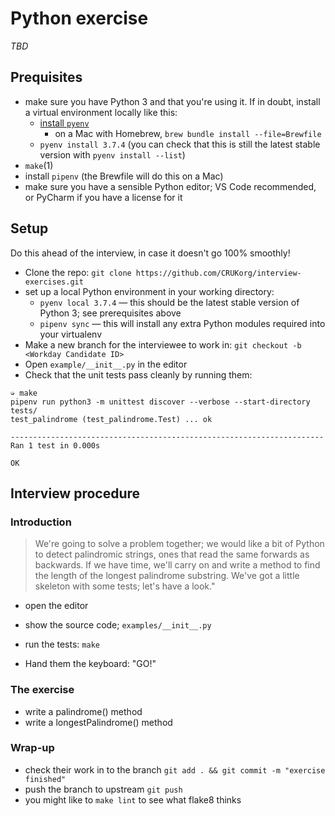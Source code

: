 # Python exercise

_TBD_

## Prequisites

* make sure you have Python 3 and that you're using it. If in doubt, install a virtual environment locally like this:
  * [install `pyenv`](https://github.com/pyenv/pyenv#installation)
    * on a Mac with Homebrew, `brew bundle install --file=Brewfile`
  * `pyenv install 3.7.4` (you can check that this is still the latest stable version  with `pyenv install --list`)
* `make`(1)
* install `pipenv` (the Brewfile will do this on a Mac)
* make sure you have a sensible Python editor; VS Code recommended, or PyCharm if you have a license for it

## Setup

Do this ahead of the interview, in case it doesn't go 100% smoothly!

* Clone the repo: `git clone https://github.com/CRUKorg/interview-exercises.git`
* set up a local Python environment in your working directory:
  * `pyenv local 3.7.4` — this should be the latest stable version of Python 3; see prerequisites above
  * `pipenv sync` — this will install any extra Python modules required into your virtualenv
* Make a new branch for the interviewee to work in: `git checkout -b <Workday Candidate ID>`
* Open `example/__init__.py` in the editor
* Check that the unit tests pass cleanly by running them:

``` shellsession
➭ make
pipenv run python3 -m unittest discover --verbose --start-directory tests/
test_palindrome (test_palindrome.Test) ... ok

----------------------------------------------------------------------
Ran 1 test in 0.000s

OK
```

## Interview procedure

### Introduction

> We're going to solve a problem together; we would like a bit of Python to
detect palindromic strings, ones that read the same forwards as backwards. If we
have time, we'll carry on and write a method to find the length of the longest
palindrome substring. We've got a little skeleton with some tests; let's have a
look."

* open the editor
* show the source code; `examples/__init__.py`
* run the tests: `make`

* Hand them the keyboard: "GO!"

### The exercise

* write a palindrome() method
* write a longestPalindrome() method

### Wrap-up

* check their work in to the branch `git add . && git commit -m "exercise finished"`
* push the branch to upstream `git push`
* you might like to `make lint` to see what flake8 thinks
